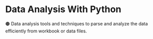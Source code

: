 # Data Analysis With Python

🟤 Data analysis tools and techniques to parse and analyze the data efficiently from workbook or data files.
